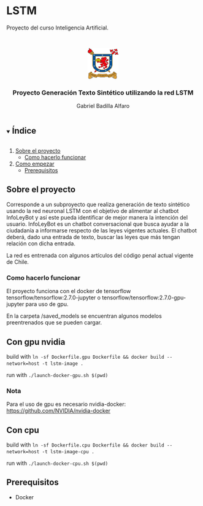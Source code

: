 # LSTM
Proyecto del curso Inteligencia Artificial.
<!-- PROJECT LOGO -->
<br />
<p align="center">
    <img src="logo.png" alt="Logo" width="80" height="80">
  </a>

  <h3 align="center">Proyecto Generación Texto Sintético utilizando la red LSTM</h3>

  <p align="center">
    Gabriel Badilla Alfaro
  </p>
</p>



<!-- TABLE OF CONTENTS -->
<details open="open">
  <summary><h2 style="display: inline-block">Índice</h2></summary>
  <ol>
    <li>
      <a href="#Sobre-el-proyecto">Sobre el proyecto</a>
      <ul>
        <li><a href="#run">Como hacerlo funcionar</a></li>
      </ul>
    </li>
    <li>
      <a href="#Como-empezar">Como empezar</a>
      <ul>
        <li><a href="#prerequisitos">Prerequisitos</a></li>
      </ul>
    </li>
  </ol>
</details>

<!-- SOBRE EL PROYECTO -->
## Sobre el proyecto

Corresponde a un subproyecto que realiza generación de texto sintético usando la red neuronal LSTM con el objetivo de alimentar al chatbot InfoLeyBot y así este pueda identificar de mejor manera la intención del usuario. InfoLeyBot es un chatbot conversacional que busca ayudar a la ciudadanía a informarse respecto de las leyes vigentes actuales. El chatbot deberá, dado una entrada de texto, buscar las leyes que más tengan relación con dicha entrada.

La red es entrenada con algunos artículos del código penal actual vigente de Chile.

### Como hacerlo funcionar

El proyecto funciona con el docker de tensorflow
tensorflow/tensorflow:2.7.0-jupyter o tensorflow/tensorflow:2.7.0-gpu-jupyter
para uso de gpu.

En la carpeta /saved_models se encuentran algunos modelos preentrenados que se pueden cargar.

## Con gpu nvidia
build with `ln -sf Dockerfile.gpu Dockerfile && docker build --network=host -t lstm-image .`

run with `./launch-docker-gpu.sh $(pwd)`

### Nota
Para el uso de gpu es necesario nvidia-docker: https://github.com/NVIDIA/nvidia-docker

## Con cpu
build with `ln -sf Dockerfile.cpu Dockerfile && docker build --network=host -t lstm-image-cpu .`

run with `./launch-docker-cpu.sh $(pwd)`

<!-- COMO EMPEZAR-->
## Prerequisitos
* Docker
